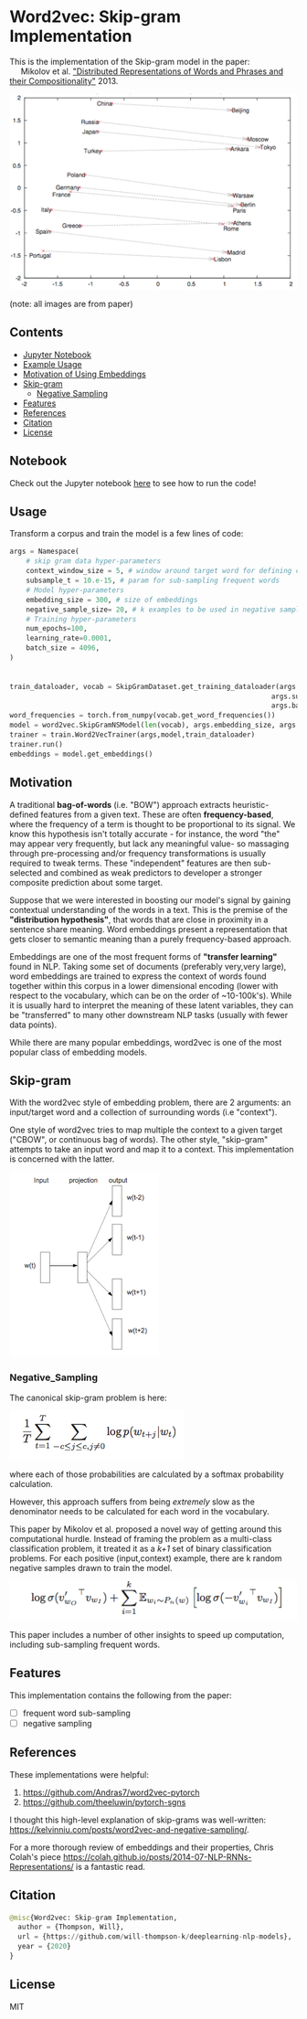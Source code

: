 # Word2vec: Skip-gram Implementation

This is the implementation of the Skip-gram model in the paper:  <br> &nbsp;&nbsp;&nbsp;&nbsp;
Mikolov et al. ["Distributed Representations of Words and Phrases
    and their Compositionality"](https://papers.nips.cc/paper/5021-distributed-representations-of-words-and-phrases-and-their-compositionality.pdf) 2013. 

![t-SNE visualization of embeddings from original paper.](../../media/word2vec_embeddings.png)

(note: all images are from paper)
## Contents

- [Jupyter Notebook](#Notebook)
- [Example Usage](#Usage)
- [Motivation of Using Embeddings](#Motivation)
- [Skip-gram](#Skip-gram)
    * [Negative Sampling](#Negative_Sampling)
- [Features](#Features)
- [References](#References)
- [Citation](#Citation)
- [License](#License)

## Notebook

Check out the Jupyter notebook [here](word2vec.ipynb) to see how to run the code!


## Usage

Transform a corpus and train the model is a few lines of code:

```python
args = Namespace(
    # skip gram data hyper-parameters
    context_window_size = 5, # window around target word for defining context
    subsample_t = 10.e-15, # param for sub-sampling frequent words
    # Model hyper-parameters
    embedding_size = 300, # size of embeddings
    negative_sample_size= 20, # k examples to be used in negative sampling loss function
    # Training hyper-parameters
    num_epochs=100,
    learning_rate=0.0001,
    batch_size = 4096,
)


train_dataloader, vocab = SkipGramDataset.get_training_dataloader(args.context_window_size,
                                                                args.subsample_t,
                                                                args.batch_size)
word_frequencies = torch.from_numpy(vocab.get_word_frequencies())
model = word2vec.SkipGramNSModel(len(vocab), args.embedding_size, args.negative_sample_size,word_frequencies)
trainer = train.Word2VecTrainer(args,model,train_dataloader)
trainer.run()
embeddings = model.get_embeddings()
```

## Motivation

A traditional **bag-of-words** (i.e. "BOW") approach extracts heuristic-defined features from a given text.
These are often **frequency-based**, where the frequency of a term is thought to be proportional to its signal.
We know this hypothesis isn't totally accurate - for instance, the word "the" may appear very frequently, but
lack any meaningful value- so massaging through pre-processing and/or frequency transformations is usually required 
to tweak terms. These "independent" features are then sub-selected and combined as weak predictors to developer a 
stronger composite prediction about some target.

Suppose that we were interested in boosting our model's signal by gaining contextual understanding of the words in a text.
This is the premise of the **"distribution hypothesis"**, that words that are close in proximity in a sentence share meaning. 
Word embeddings present a representation that gets closer to semantic meaning than a purely frequency-based approach.

Embeddings are one of the most frequent forms of **"transfer learning"** found in NLP. Taking some set of documents (preferably very,very large), 
word embeddings are trained to express the context of words found together within this corpus in a lower dimensional encoding 
(lower with respect to the vocabulary, which can be on the order of ~10-100k's). While it is usually hard to interpret the 
meaning of these latent variables, they can be "transferred" to many other downstream NLP tasks (usually with fewer data points).

While there are many popular embeddings, word2vec is one of the most popular class of embedding models.

## Skip-gram

With the word2vec style of embedding problem, there are 2 arguments: an input/target word and a 
collection of surrounding words (i.e "context").

One style of word2vec tries to map multiple the context to a given target ("CBOW", or continuous bag of words). 
The other style, "skip-gram" attempts to take an input word and map it to a context. This implementation is
concerned with the latter.

![Skipgram diagram](../../media/skipgram_diagram.png)


### Negative_Sampling

The canonical skip-gram problem is here:

![Skipgram canonical](../../media/skipgram_canonical.png)

where each of those probabilities are calculated by a softmax probability calculation.

However, this approach suffers from being *extremely* slow as the denominator needs to be calculated for each word
in the vocabulary.

This paper by Mikolov et al. proposed a novel way of getting around this computational hurdle. Instead of
framing the problem as a multi-class classification problem, it treated it as a *k+1* set of binary classification problems.
For each positive (input,context) example, there are k random negative samples drawn to train the model.

![Skipgram NGS](../../media/skipgram_NGS.png)

This paper includes a number of other insights to speed up computation, including sub-sampling frequent words.

## Features

This implementation contains the following from the paper:
- [ ] frequent word sub-sampling
- [ ] negative sampling 

## References

These implementations were helpful:
1. https://github.com/Andras7/word2vec-pytorch
2. https://github.com/theeluwin/pytorch-sgns

I thought this high-level explanation of skip-grams was well-written: https://kelvinniu.com/posts/word2vec-and-negative-sampling/.

For a more thorough review of embeddings and their properties, Chris Colah's piece https://colah.github.io/posts/2014-07-NLP-RNNs-Representations/
is a fantastic read.

## Citation

```python
@misc{Word2vec: Skip-gram Implementation,
  author = {Thompson, Will},
  url = {https://github.com/will-thompson-k/deeplearning-nlp-models},
  year = {2020}
}
```
## License

MIT


